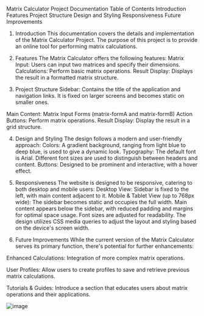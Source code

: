 Matrix Calculator Project Documentation
Table of Contents
Introduction
Features
Project Structure
Design and Styling
Responsiveness
Future Improvements

1. Introduction
This documentation covers the details and implementation of the Matrix Calculator Project. The purpose of this project is to provide an online tool for performing matrix calculations.

2. Features
The Matrix Calculator offers the following features:
Matrix Input: Users can input two matrices and specify their dimensions.
Calculations: Perform basic matrix operations.
Result Display: Displays the result in a formatted matrix structure.

3. Project Structure
Sidebar: Contains the title of the application and navigation links. It is fixed on larger screens and becomes static on smaller ones.

Main Content:
Matrix Input Forms (matrix-formA and matrix-formB)
Action Buttons: Perform matrix operations.
Result Display: Display the result in a grid structure.

4. Design and Styling
The design follows a modern and user-friendly approach:
Colors: A gradient background, ranging from light blue to deep blue, is used to give a dynamic look.
Typography: The default font is Arial. Different font sizes are used to distinguish between headers and content.
Buttons: Designed to be prominent and interactive, with a hover effect.

5. Responsiveness
The website is designed to be responsive, catering to both desktop and mobile users:
Desktop View: Sidebar is fixed to the left, with main content adjacent to it.
Mobile & Tablet View (up to 768px wide):
The sidebar becomes static and occupies the full width.
Main content appears below the sidebar, with reduced padding and margins for optimal space usage.
Font sizes are adjusted for readability.
The design utilizes CSS media queries to adjust the layout and styling based on the device's screen width.

6. Future Improvements
While the current version of the Matrix Calculator serves its primary function, there's potential for further enhancements:

Enhanced Calculations: Integration of more complex matrix operations.

User Profiles: Allow users to create profiles to save and retrieve previous matrix calculations.

Tutorials & Guides: Introduce a section that educates users about matrix operations and their applications.


![image](https://github.com/zpicy69/Matrix-Calculator/assets/119013570/62824474-3148-47b0-bdc8-903f9a8b8868)

